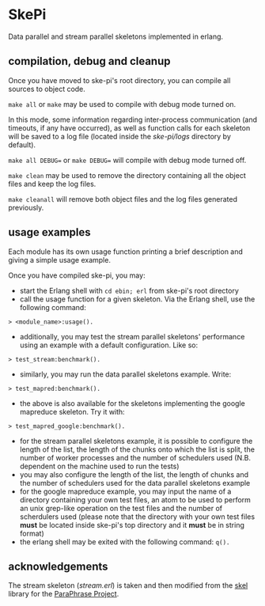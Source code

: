 # SkePi
Data parallel and stream parallel skeletons implemented in erlang.

## compilation, debug and cleanup
Once you have moved to ske-pi's root directory, you can compile all sources to object code.


` make all ` or ` make ` may be used to compile with debug mode turned on.

In this mode, some information regarding inter-process communication (and timeouts, if any have occurred), as well as function calls for each skeleton will be saved to a log file (located inside the *ske-pi/logs* directory by default).

` make all DEBUG= ` or ` make DEBUG= ` will compile with debug mode turned off.

` make clean ` may be used to remove the directory containing all the object files and keep the log files.

` make cleanall ` will remove both object files and the log files generated previously.

## usage examples
Each module has its own usage function printing a brief description and giving a simple usage example.


Once you have compiled ske-pi, you may:
* start the Erlang shell with ` cd ebin; erl ` from ske-pi's root directory
* call the usage function for a given skeleton. Via the Erlang shell, use the following command:
```
> <module_name>:usage().
```

* additionally, you may test the stream parallel skeletons' performance using an example with a default configuration. Like so:
```
> test_stream:benchmark().
```

* similarly, you may run the data parallel skeletons example. Write:
```
> test_mapred:benchmark().
```

* the above is also available for the skeletons implementing the google mapreduce skeleton. Try it with:
```
> test_mapred_google:benchmark().
```

* for the stream parallel skeletons example, it is possible to configure the length of the list, the length of the chunks onto which the list is split, the number of worker processes and the number of schedulers used (N.B. dependent on the machine used to run the tests)
* you may also configure the length of the list, the length of chunks and the number of schedulers used for the data parallel skeletons example
* for the google mapreduce example, you may input the name of a directory containing your own test files, an atom to be used to perform an unix grep-like operation on the test files and the number of scherdulers used (please note that the directory with your own test files **must** be located inside ske-pi's top directory and it **must** be in string format)
* the erlang shell may be exited with the following command: ` q(). `

## acknowledgements
The stream skeleton (*stream.erl*) is taken and then modified from the [skel](https://github.com/ParaPhrase/skel) library for the [ParaPhrase Project](http://calvados.di.unipi.it/paragroup/projects/).
